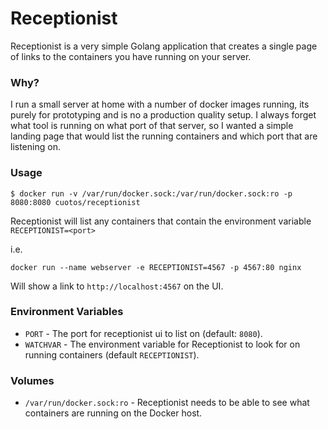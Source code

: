 # Receptionist

Receptionist is a very simple Golang application that creates a single page of links to the containers you have running 
on your server.

### Why?

I run a small server at home with a number of docker images running, its purely for prototyping and is no a production 
quality setup. I always forget what tool is running on what port of that server, so I wanted a simple landing page that 
would list the running containers and which port that are listening on.

### Usage

`$ docker run -v /var/run/docker.sock:/var/run/docker.sock:ro -p 8080:8080 cuotos/receptionist`

Receptionist will list any containers that contain the environment variable `RECEPTIONIST=<port>`

i.e.

`docker run --name webserver -e RECEPTIONIST=4567 -p 4567:80 nginx`

Will show a link to `http://localhost:4567` on the UI.

### Environment Variables

* `PORT` - The port for receptionist ui to list on (default: `8080`).
* `WATCHVAR` - The environment variable for Receptionist to look for on running containers (default `RECEPTIONIST`).

### Volumes

* `/var/run/docker.sock:ro` - Receptionist needs to be able to see what containers are running on the Docker host.